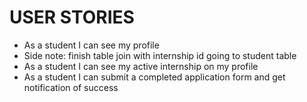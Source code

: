 # USER STORIES 

- As a student I can see my profile 
- Side note: finish table join with internship id going to student table
- As a student I can see my active internship on my profile 
- As a student I can submit a completed application form and get notification of success
